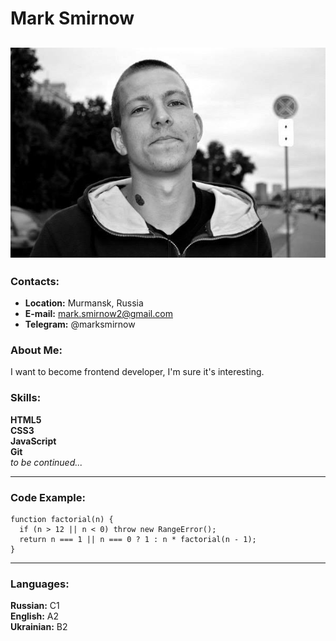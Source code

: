 # Mark Smirnow
![ava](ava.jpg)  
-----
### Contacts:
* **Location:** Murmansk, Russia
* **E-mail:** mark.smirnow2@gmail.com
* **Telegram:** @marksmirnow

### About Me:
I want to become frontend developer, I'm sure it's interesting.

### Skills:
**HTML5**  
**CSS3**  
**JavaScript**  
**Git**  
*to be continued...*

-----
### Code Example:
```
function factorial(n) {
  if (n > 12 || n < 0) throw new RangeError();
  return n === 1 || n === 0 ? 1 : n * factorial(n - 1); 
}
```
-----
### Languages:
**Russian:** C1  
**English:** A2  
**Ukrainian:** B2 